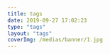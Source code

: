 ```yaml
---
title: tags
date: 2019-09-27 17:02:23
type: "tags"
layout: "tags"
coverImg: /medias/banner/1.jpg
---
```

